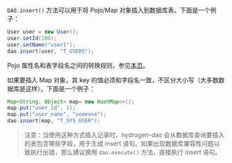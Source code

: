 `DAO.insert()` 方法可以用于将 Pojo/Map 对象插入到数据库表。下面是一个例子：

```java
User user = new User();
user.setId(100);
user.setName("user1");
dao.insert(user, "T_USERS");
```

Pojo 属性名和表字段名之间的转换规则，参见[本页](03-querying.md)。

如果要插入 Map 对象，其 key 的值必须和字段名一致，不区分大小写（大多数数据库是这样）。下面是一个例子：

```java
Map<String, Object> map= new HashMap<>();
map.put("user_id", 1);
map.put("user_name", "someone");
dao.insert(map, "T_SYS_USER");
```

> 注意：当使用这种方式插入记录时，hydrogen-dao 会从数据库查询要插入的表包含哪些字段，用于生成 insert 语句。如果出现数据库兼容性问题以致执行出错，那么建议换用 `dao.execute()` 方法，直接执行 insert 语句。

